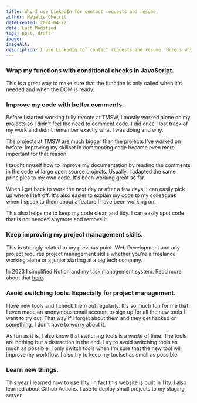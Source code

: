 ```yaml
---
title: Why I use LinkedIn for contact requests and resume.
author: Magalie Chetrit
dateCreated: 2024-04-22
date: Last Modified
tags: post, draft
image:
imageAlt:
description: I use LinkedIn for contact requests and resume. Here's why.
---
```

### Wrap my functions with conditional checks in JavaScript.
This is a great way to make sure that the function is only called when it's needed and when the DOM is ready.

### Improve my code with better comments.
Before I started working fully remote at TMSW, I mostly worked alone on my projects so I didn't feel the need to comment code. I did once I lost track of my work and didn't remember exactly what I was doing and why.

The projects at TMSW are much bigger than the projects I've worked on before. Improving my skillset in commenting code became even more important for that reason.

I taught myself how to improve my documentation by reading the comments in the code of large open source projects. Usually, I adapted the same principles to my own code. It's been working great so far.

When I get back to work the next day or after a few days, I can easily pick up where I left off. It's also easier to explain my code to my colleagues when I speak to them about a feature I have been working on.

This also helps me to keep my code clean and tidy. I can easily spot code that is not needed anymore and remove it.

### Keep improving my project management skills.
This is strongly related to my previous point. Web Development and any project requires project management skills whether you're a freelance working alone or a junior starting at a big tech company.

In 2023 I simplified Notion and my task management system. Read more about that [here](/blog/2023-06-22-a-few-thoughts-on-projectmanagement/).

### Avoid switching tools. Especially for project management.
I love new tools and I check them out regularly. It's so much fun for me that I even made an anonymous email account to sign up for all the new tools I want to try out. That way if I forget about them and they get hacked or something, I don't have to worry about it.

As fun as it is, I also know that switching tools is a waste of time. The tools are nothing but a distraction in the end. I try to avoid switching tools as much as possible. I only switch tools when I'm sure that the new tool will improve my workflow. I also try to keep my toolset as small as possible.

### Learn new things.
This year I learned how to use 11ty. In fact this website is built in 11ty. I also learned about Github Actions. I use to deploy small projects to my staging server.

